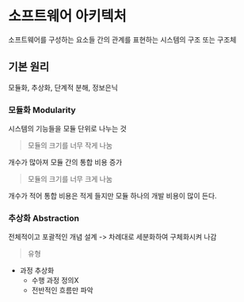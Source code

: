 # 소프트웨어 아키텍처

소프트웨어를 구성하는 요소들 간의 관계를 표현하는 시스템의 구조 또는 구조체

## 기본 원리

모듈화, 추상화, 단계적 분해, 정보은닉

### 모듈화 Modularity

시스템의 기능들을 모듈 단위로 나누는 것

> 모듈의 크기를 너무 작게 나눔

개수가 많아져 모듈 간의 통합 비용 증가

> 모듈의 크기를 너무 크게 나눔

개수가 적어 통합 비용은 적게 들지만 모듈 하나의 개발 비용이 많이 든다.

### 추상화 Abstraction

전체적이고 포괄적인 개념 설계 -> 차례대로 세분화하여 구체화시켜 나감

> 유형

- 과정 추상화
    - 수행 과정 정의X
    - 전반적인 흐름만 파악
